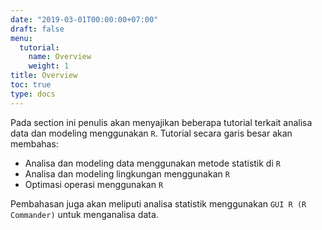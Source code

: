 ```yaml
---
date: "2019-03-01T00:00:00+07:00"
draft: false
menu:
  tutorial:
    name: Overview
    weight: 1
title: Overview
toc: true
type: docs
---
```


Pada section ini penulis akan menyajikan beberapa tutorial terkait analisa data dan modeling menggunakan `R`. Tutorial secara garis besar akan membahas:

* Analisa dan modeling data menggunakan metode statistik di `R`
* Analisa dan modeling lingkungan menggunakan `R`
* Optimasi operasi menggunakan `R`

Pembahasan juga akan meliputi analisa statistik menggunakan `GUI R (R Commander)` untuk menganalisa data.